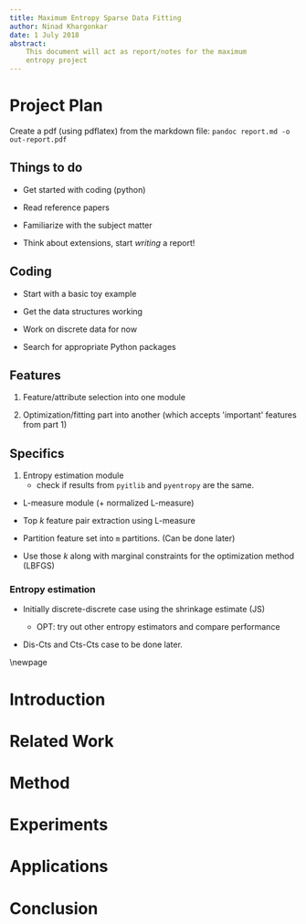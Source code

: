 ```yaml
---
title: Maximum Entropy Sparse Data Fitting
author: Ninad Khargonkar
date: 1 July 2018
abstract:
    This document will act as report/notes for the maximum
    entropy project
---
```


# Project Plan

Create a pdf (using pdflatex) from the markdown file:
`pandoc report.md -o out-report.pdf`


## Things to do

- Get started with coding (python)

- Read reference papers

- Familiarize with the subject matter

- Think about extensions, start *writing* a report!


## Coding

- Start with a basic toy example

- Get the data structures working

- Work on discrete data for now

- Search for appropriate Python packages


## Features 

1. Feature/attribute selection into one module

2. Optimization/fitting part into another (which accepts 'important' features from part 1)


## Specifics

1. Entropy estimation module
    - check if results from `pyitlib` and `pyentropy` are the same.

- L-measure module (+ normalized L-measure)

- Top $k$ feature pair extraction using L-measure

- Partition feature set into `m` partitions. (Can be done later)

- Use those $k$ along with marginal constraints for the optimization
  method (LBFGS)



### Entropy estimation

- Initially discrete-discrete case using the shrinkage estimate (JS)
    - OPT: try out other entropy estimators and compare performance

- Dis-Cts and Cts-Cts case to be done later.


\newpage 

# Introduction


# Related Work


# Method


# Experiments


# Applications


# Conclusion


































